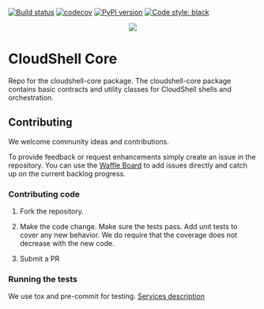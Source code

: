 [![Build status](https://travis-ci.org/QualiSystems/cloudshell-core.svg?branch=dev)](https://travis-ci.org/QualiSystems/cloudshell-core)
[![codecov](https://codecov.io/gh/QualiSystems/cloudshell-core/branch/dev/graph/badge.svg)](https://codecov.io/gh/QualiSystems/cloudshell-core)
[![PyPI version](https://badge.fury.io/py/cloudshell-core.svg)](https://badge.fury.io/py/cloudshell-core)
[![Code style: black](https://img.shields.io/badge/code%20style-black-000000.svg)](https://github.com/python/black)

<p align="center">
<img src="https://github.com/QualiSystems/devguide_source/raw/master/logo.png"></img>
</p>

# CloudShell Core

Repo for the cloudshell-core package. The cloudshell-core package contains basic contracts and utility classes for CloudShell shells and orchestration.

## Contributing 

We welcome community ideas and contributions. 

To provide feedback or request enhancements simply create an issue in the repository. 
You can use the [Waffle Board](https://waffle.io/QualiSystems/cloudshell-core) to add issues directly and catch up on the current backlog progress.

### Contributing code

1. Fork the repository. 

2. Make the code change. Make sure the tests pass. Add unit tests to cover any new behavior. We do require that the coverage does not decrease with the new code.

3. Submit a PR 

### Running the tests
We use tox and pre-commit for testing. [Services description](https://github.com/QualiSystems/cloudshell-package-repo-template#description-of-services)
